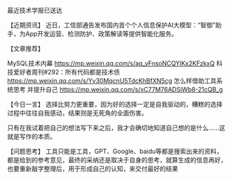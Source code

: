 最近技术学报已送达

【近期资讯】
近日，工信部通告发布国内首个个人信息保护AI大模型：“智御”助手，为App开发运营、检测防护、政策解读等提供智能化服务。

【文章推荐】

MySQL技术内幕
https://mp.weixin.qq.com/s/aq_vFnsoNCQYlKx2KFzkxQ
科技爱好者周刊#292：所有代码都是技术债
https://mp.weixin.qq.com/s/Yv30MqcnU5TdcKhBfXN5cg
怎么样借助工具系统思考 并提升自己
https://mp.weixin.qq.com/s/xC77M76ADSiWb8-21cQB_g

【今日一言】
选择比努力更重要，因为好的选择一定是自我驱动的，糟糕的选择过程中往往自我感动，结果则是无死角的全面伤害。

只有在我试着把自己的想法写下来之后，我才会确切地知道自己想的是什么……这就是写作的本质。

【问题思考】
工具只能是工具，GPT、Google、baidu等都是搜索出来的资料，都是给到的参考意见，最终的采纳还是取决于自身的思考，就算生成的信息再好，也要重新敲字整理后，用于形成自己的认知，来交付最好的结果